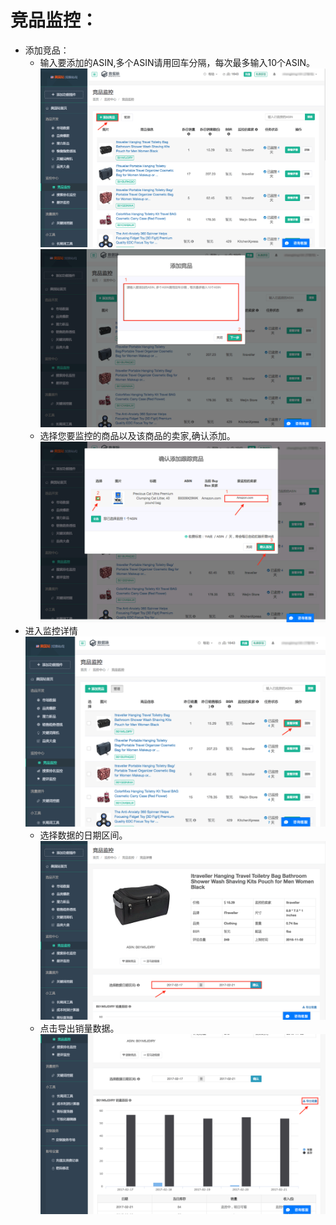# 竞品监控：

* 添加竞品：
    * 输入要添加的ASIN,多个ASIN请用回车分隔，每次最多输入10个ASIN。
     ![](images/50.png)
     ![](images/51.png)
    * 选择您要监控的商品以及该商品的卖家,确认添加。
     ![](images/52.png)
* 进入监控详情
 ![](images/53.png)
    * 选择数据的日期区间。
     ![](images/54.png)
    * 点击导出销量数据。
     ![](images/55.png)